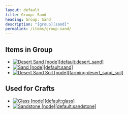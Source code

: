 ```yaml
---
layout: default
title: Group: Sand
heading: Group: Sand
description: "[group][sand]"
permalink: /items/group-sand/
---
```



## Items in Group

<ul class="list-items clearfix">
    <li><a href="{{site.baseurl}}/items/default-desert-sand/"><img src="{{site.baseurl}}/assets/img/items/itemcubes/default_desert_sand.png" data-toggle="tooltip" title="Desert Sand [node][default:desert_sand]"></a></li>
    <li><a href="{{site.baseurl}}/items/default-sand/"><img src="{{site.baseurl}}/assets/img/items/itemcubes/default_sand.png" data-toggle="tooltip" title="Sand [node][default:sand]"></a></li>
    <li><a href="{{site.baseurl}}/items/farming-desert-sand-soil/"><img src="{{site.baseurl}}/assets/img/items/itemcubes/farming_desert_sand_soil.png" data-toggle="tooltip" title="Desert Sand Soil [node][farming:desert_sand_soil]"></a></li>
</ul>


## Used for Crafts

<ul class="list-items clearfix">
    <li><a href="{{site.baseurl}}/items/default-glass/"><img src="{{site.baseurl}}/assets/img/items/itemcubes/default_glass.png" data-toggle="tooltip" title="Glass [node][default:glass]"></a></li>
    <li><a href="{{site.baseurl}}/items/default-sandstone/"><img src="{{site.baseurl}}/assets/img/items/itemcubes/default_sandstone.png" data-toggle="tooltip" title="Sandstone [node][default:sandstone]"></a></li>
</ul>
